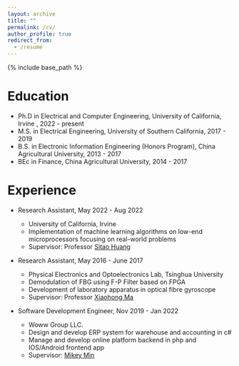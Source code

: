```yaml
---
layout: archive
title: ""
permalink: /cv/
author_profile: true
redirect_from:
  - /resume
---
```


{% include base_path %}

Education
======
* Ph.D in Electrical and Computer Engineering, University of California, Irvine , 2022 - present
* M.S. in Electrical Engineering, University of Southern California, 2017 - 2019
* B.S. in Electronic Information Engineering (Honors Program), China Agricultural University, 2013 - 2017
* BEc  in Finance, China Agricultural University, 2014 - 2017


Experience
======
* Research Assistant, May 2022 - Aug 2022
  * University of California, Irvine
  * Implementation of machine learning algorithms on low-end microprocessors focusing on real-world problems
  * Supervisor: Professor [Sitao Huang](https://sitaohuang.com/)

* Research Assistant, May 2016 - June 2017
  * Physical Electronics and Optoelectronics Lab, Tsinghua University 
  * Demodulation of FBG using F-P Filter based on FPGA 
  * Development of laboratory apparatus in optical fibre gyroscope
  * Supervisor: Professor [Xiaohong Ma](http://web.ee.tsinghua.edu.cn/maxiaohong/en/index.htm)

* Software Development Engineer, Nov 2019 - Jan 2022
  * Woww Group LLC.
  * Design and develop ERP system for warehouse and accounting in c#
  * Manage and develop online platform backend in php and IOS/Android frontend app
  * Supervisor: [Mikey Min](http://linkedin.com/in/mikey-min) 


<!--
Skills
======
* Skill 1
* Skill 2
  * Sub-skill 2.1
  * Sub-skill 2.2
  * Sub-skill 2.3
* Skill 3

Publications
======
  <ul>{% for post in site.publications %}
    {% include archive-single-cv.html %}
  {% endfor %}</ul>
  
Talks
======
  <ul>{% for post in site.talks %}
    {% include archive-single-talk-cv.html %}
  {% endfor %}</ul>
  
Teaching
======
  <ul>{% for post in site.teaching %}
    {% include archive-single-cv.html %}
  {% endfor %}</ul>
  
Service and leadership
======
* Currently signed in to 43 different slack teams
-->
